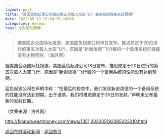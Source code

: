 ```yaml
---
layout: post
title: "美国蓝色起源公司推迟第五次载人太空飞行 备用系统性能未达预期"
date: 2022-05-19 15:34:33 +0800
categories: emnews
tags: 东财滚动新闻
---
```

> 据美国合众国际社报道，美国蓝色起源公司18日宣布，推迟原定于20日进行的第五次载人太空飞行，原因是“新谢泼德”飞行器的一个备用系统的性能没有达到预期。（海外网）

<p>据美国合众国际社报道，美国蓝色起源公司18日宣布，推迟原定于20日进行的第五次载人太空飞行，原因是“新谢泼德”飞行器的一个备用系统的性能没有达到预期。</p>
 <p>蓝色起源公司在声明中称：“在最后的检查中，我们发现新谢泼德的一个备用系统的性能没有达到预期。出于谨慎，我们将推迟原定于20日的发射。”声明未公布最新的发射日期。</p><p class="em_media">（文章来源：海外网）</p>

<http://finance.eastmoney.com/news/1351,202205192385023010.html>

[返回东财滚动新闻](//finews.withounder.com/emnews/)｜[返回首页](//finews.withounder.com/)